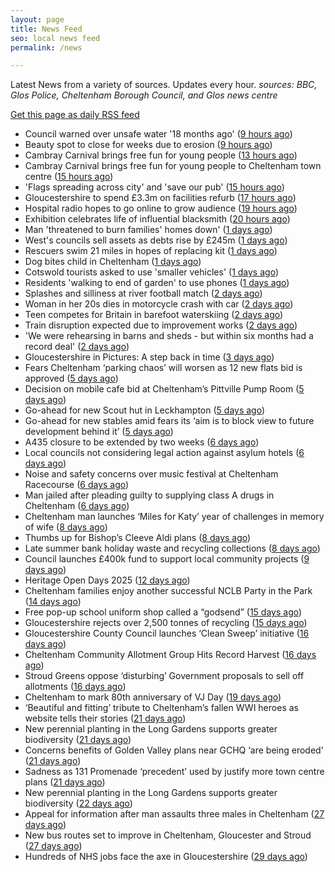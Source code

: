 ```yaml
---
layout: page
title: News Feed
seo: local news feed
permalink: /news

---
```


Latest News from a variety of sources. Updates every hour.
_sources: BBC, Glos Police, Cheltenham Borough Council, and Glos news centre_

[Get this page as daily RSS feed](/daily.rss)

<!-- news_marker starts -->
- Council warned over unsafe water '18 months ago' ([9 hours ago](https://www.bbc.com/news/articles/ckge4gqjykeo?at_medium=RSS&at_campaign=rss))
- Beauty spot to close for weeks due to erosion ([9 hours ago](https://www.bbc.com/news/articles/c93d53dwwzpo?at_medium=RSS&at_campaign=rss))
- Cambray Carnival brings free fun for young people ([13 hours ago](https://gloucesternewscentre.co.uk/cambray-carnival-brings-free-fun-for-young-people/))
- Cambray Carnival brings free fun for young people to Cheltenham town centre ([15 hours ago](https://www.cheltenham.gov.uk/news/article/3043/cambray_carnival_brings_free_fun_for_young_people_to_cheltenham_town_centre))
- 'Flags spreading across city' and 'save our pub' ([15 hours ago](https://www.bbc.com/news/articles/cx2pk31p5v6o?at_medium=RSS&at_campaign=rss))
- Gloucestershire to spend £3.3m on facilities refurb ([17 hours ago](https://www.bbc.com/sport/cricket/articles/c15lxez8y0wo?at_medium=RSS&at_campaign=rss))
- Hospital radio hopes to go online to grow audience ([19 hours ago](https://www.bbc.com/news/articles/czr6j870z3zo?at_medium=RSS&at_campaign=rss))
- Exhibition celebrates life of influential blacksmith ([20 hours ago](https://www.bbc.com/news/articles/ckgepvd0q4po?at_medium=RSS&at_campaign=rss))
- Man 'threatened to burn families' homes down' ([1 days ago](https://www.bbc.com/news/articles/cqlexk421qgo?at_medium=RSS&at_campaign=rss))
- West's councils sell assets as debts rise by £245m ([1 days ago](https://www.bbc.com/news/articles/cglnp2x7p50o?at_medium=RSS&at_campaign=rss))
- Rescuers swim 21 miles in hopes of replacing kit ([1 days ago](https://www.bbc.com/news/articles/c8jpn1kdm49o?at_medium=RSS&at_campaign=rss))
- Dog bites child in Cheltenham ([1 days ago](https://gloucesternewscentre.co.uk/dog-bites-child-in-cheltenham/))
- Cotswold tourists asked to use 'smaller vehicles' ([1 days ago](https://www.bbc.com/news/articles/c78mk543xe5o?at_medium=RSS&at_campaign=rss))
- Residents 'walking to end of garden' to use phones ([1 days ago](https://www.bbc.com/news/articles/crlz151r2r8o?at_medium=RSS&at_campaign=rss))
- Splashes and silliness at river football match ([2 days ago](https://www.bbc.com/news/articles/c8e1201lgedo?at_medium=RSS&at_campaign=rss))
- Woman in her 20s dies in motorcycle crash with car ([2 days ago](https://www.bbc.com/news/articles/c9vd22kp732o?at_medium=RSS&at_campaign=rss))
- Teen competes for Britain in barefoot waterskiing ([2 days ago](https://www.bbc.com/news/articles/cn5e9p31yg4o?at_medium=RSS&at_campaign=rss))
- Train disruption expected due to improvement works ([2 days ago](https://www.bbc.com/news/articles/cx29e22y4l5o?at_medium=RSS&at_campaign=rss))
- 'We were rehearsing in barns and sheds - but within six months had a record deal' ([2 days ago](https://www.bbc.com/news/articles/c80dj0142e5o?at_medium=RSS&at_campaign=rss))
- Gloucestershire in Pictures: A step back in time ([3 days ago](https://www.bbc.com/news/articles/cpdjy77n083o?at_medium=RSS&at_campaign=rss))
- Fears Cheltenham ‘parking chaos’ will worsen as 12 new flats bid is approved ([5 days ago](https://gloucesternewscentre.co.uk/fears-cheltenham-parking-chaos-will-worsen-as-12-new-flats-bid-is-approved/))
- Decision on mobile cafe bid at Cheltenham’s Pittville Pump Room ([5 days ago](https://gloucesternewscentre.co.uk/decision-on-mobile-cafe-bid-at-cheltenhams-pittville-pump-room/))
- Go-ahead for new Scout hut in Leckhampton ([5 days ago](https://gloucesternewscentre.co.uk/go-ahead-for-new-scout-hut-in-leckhampton/))
- Go-ahead for new stables amid fears its ‘aim is to block view to future development behind it’ ([5 days ago](https://gloucesternewscentre.co.uk/go-ahead-for-new-stables-amid-fears-its-aim-is-to-block-view-to-future-development-behind-it/))
- A435 closure to be extended by two weeks ([6 days ago](https://gloucesternewscentre.co.uk/a435-closure-to-be-extended-by-two-weeks/))
- Local councils not considering legal action against asylum hotels ([6 days ago](https://gloucesternewscentre.co.uk/local-councils-not-considering-legal-action-against-asylum-hotels/))
- Noise and safety concerns over music festival at Cheltenham Racecourse ([6 days ago](https://gloucesternewscentre.co.uk/noise-and-safety-concerns-over-music-festival-at-cheltenham-racecourse/))
- Man jailed after pleading guilty to supplying class A drugs in Cheltenham ([6 days ago](https://gloucesternewscentre.co.uk/man-jailed-after-pleading-guilty-to-supplying-class-a-drugs-in-cheltenham/))
- Cheltenham man launches ‘Miles for Katy’ year of challenges in memory of wife ([8 days ago](https://gloucesternewscentre.co.uk/cheltenham-man-launches-miles-for-katy-year-of-challenges-in-memory-of-wife/))
- Thumbs up for Bishop’s Cleeve Aldi plans ([8 days ago](https://gloucesternewscentre.co.uk/thumbs-up-for-bishops-cleeve-aldi-plans/))
- Late summer bank holiday waste and recycling collections ([8 days ago](https://www.cheltenham.gov.uk/news/article/3042/late_summer_bank_holiday_waste_and_recycling_collections))
- Council launches £400k fund to support local community projects ([9 days ago](https://gloucesternewscentre.co.uk/council-launches-400k-fund-to-support-local-community-projects/))
- Heritage Open Days 2025 ([12 days ago](https://www.cheltenham.gov.uk/news/article/3041/heritage_open_days_2025))
- Cheltenham families enjoy another successful NCLB Party in the Park ([14 days ago](https://www.cheltenham.gov.uk/news/article/3040/cheltenham_families_enjoy_another_successful_nclb_party_in_the_park))
- Free pop-up school uniform shop called a “godsend” ([15 days ago](https://www.bbc.co.uk/sounds/play/p0lwhv8j?at_medium=RSS&at_campaign=rss))
- Gloucestershire rejects over 2,500 tonnes of recycling ([15 days ago](https://www.bbc.co.uk/sounds/play/p0lwhp89?at_medium=RSS&at_campaign=rss))
- Gloucestershire County Council launches ‘Clean Sweep’ initiative ([16 days ago](https://gloucesternewscentre.co.uk/gloucestershire-county-council-launches-clean-sweep-initiative/))
- Cheltenham Community Allotment Group Hits Record Harvest ([16 days ago](https://gloucesternewscentre.co.uk/cheltenham-community-allotment-group-hits-record-harvest/))
- Stroud Greens oppose ‘disturbing’ Government proposals to sell off allotments ([16 days ago](https://gloucesternewscentre.co.uk/stroud-greens-oppose-disturbing-government-proposals-to-sell-off-allotments/))
- Cheltenham to mark 80th anniversary of VJ Day ([19 days ago](https://www.cheltenham.gov.uk/news/article/3039/cheltenham_to_mark_80th_anniversary_of_vj_day))
- ‘Beautiful and fitting’ tribute to Cheltenham’s fallen WWI heroes as website tells their stories ([21 days ago](https://gloucesternewscentre.co.uk/beautiful-and-fitting-tribute-to-cheltenhams-fallen-wwi-heroes-as-website-tells-their-stories/))
- New perennial planting in the Long Gardens supports greater biodiversity ([21 days ago](https://gloucesternewscentre.co.uk/new-perennial-planting-in-the-long-gardens-supports-greater-biodiversity/))
- Concerns benefits of Golden Valley plans near GCHQ ‘are being eroded’ ([21 days ago](https://gloucesternewscentre.co.uk/concerns-benefits-of-golden-valley-plans-near-gchq-are-being-eroded/))
- Sadness as 131 Promenade ‘precedent’ used by justify more town centre plans ([21 days ago](https://gloucesternewscentre.co.uk/sadness-as-131-promenade-precedent-used-by-justify-more-town-centre-plans/))
- New perennial planting in the Long Gardens supports greater biodiversity ([22 days ago](https://www.cheltenham.gov.uk/news/article/3038/new_perennial_planting_in_the_long_gardens_supports_greater_biodiversity))
- Appeal for information after man assaults three males in Cheltenham ([27 days ago](https://gloucesternewscentre.co.uk/appeal-for-information-after-man-assaults-three-males-in-cheltenham/))
- New bus routes set to improve in Cheltenham, Gloucester and Stroud ([27 days ago](https://gloucesternewscentre.co.uk/new-bus-routes-set-to-improve-in-cheltenham-gloucester-and-stroud/))
- Hundreds of NHS jobs face the axe in Gloucestershire ([29 days ago](https://gloucesternewscentre.co.uk/hundreds-of-nhs-jobs-face-the-axe-in-gloucestershire/))

<!-- news_marker ends -->
